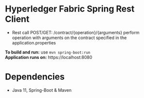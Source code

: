 # Hyperledger Fabric Spring Rest Client
  - Rest call POST/GET: /contract/{operation}/{arguments} perform operation with arguments on the contract specified in the application.properties

**To build and run:** use `mvn spring-boot:run`  
**Application runs on:** https://localhost:8080  
  
# Dependencies
  - Java 11, Spring-Boot & Maven

 


